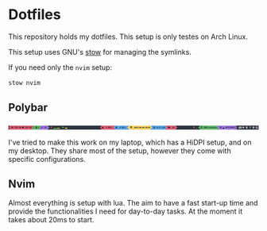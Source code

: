 # Dotfiles

This repository holds my dotfiles. This setup is only testes on Arch Linux.

This setup uses GNU's [stow](https://www.gnu.org/software/stow/) for managing
the symlinks.

If you need only the `nvim` setup:

```bash
stow nvim
```

## Polybar

![Polybar](./polybar/.config/polybar/images/polybar.laptop.1.png?raw=true "Polybar")

I've tried to make this work on my laptop, which has a HiDPI setup, and on my
desktop. They share most of the setup, however they come with specific
configurations.

## Nvim

Almost everything is setup with lua. The aim to have a fast start-up time and
provide the functionalities I need for day-to-day tasks. At the moment it takes
about 20ms to start.
